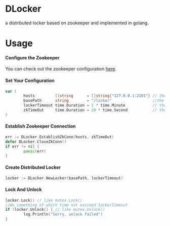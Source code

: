 # DLocker
a distributed locker based on zookeeper and implemented in golang.

# Usage
#### Configure the Zookeeper
You can check out the zookeeper configuration <a href="http://zookeeper.apache.org/doc/r3.4.6/zookeeperStarted.html">here</a>.
#### Set Your Configuration
``` go
var (
        hosts         []string      = []string{"127.0.0.1:2181"} // the zookeeper hosts
        basePath      string        = "/locker"                  //the application znode path
        lockerTimeout time.Duration = 1 * time.Minute            // the maximum time for a locker waiting
        zkTimeOut     time.Duration = 20 * time.Second           // the zk connection timeout
)
```
#### Establish Zookeeper Connection
``` go
err := DLocker.EstablishZkConn(hosts, zkTimeOut)
defer DLocker.CloseZkConn()
if err != nil {
        panic(err)
}
```
#### Create Distributed Locker
``` go
locker := DLocker.NewLocker(basePath, lockerTimeout)
```
#### Lock And Unlock
``` go
locker.Lock() // like mutex.Lock()
//do something of which time not excceed lockerTimeout
if !locker.Unlock() { // like mutex.Unlock()
        log.Println("Sorry, unlock failed")
}
```
